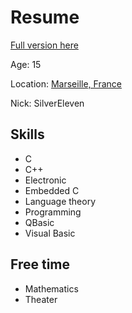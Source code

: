 # Resume

[Full version here](http://www.linkedin.com/pub/gawen-arab/5/ab7/2a8)

Age: 15

Location: [Marseille, France](https://maps.google.com/maps?q=Marseille%2C+France)

Nick: SilverEleven

## Skills
* C
* C++
* Electronic
* Embedded C
* Language theory
* Programming
* QBasic
* Visual Basic

## Free time
* Mathematics
* Theater

